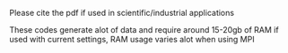 Please cite the pdf if used in scientific/industrial applications

These codes generate alot of data and require around 15-20gb of RAM if used with current settings, RAM usage varies alot when using MPI 
